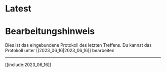 # Latest

# Bearbeitungshinweis
Dies ist das eingebundene Protokoll des letzten Treffens.
Du kannst das Protokoll unter [[2023_06_16|2023_06_16]] bearbeiten

---

[[include:2023_06_16]]
    
